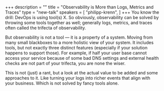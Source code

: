 +++
description = ""
title = "Observability is More than Logs, Metrics and Traces"
type = "new-talk"
speakers = [
        "philipp-krenn",
]
+++
You know the drill: DevOps is using tool(s) X. So obviously, observability can be solved by throwing some tools together as well; generally logs, metrics, and traces often called the trifecta of observability.

But observability is not a tool — it is a property of a system. Moving from many small blackboxes to a more holistic view of your system. It includes tools, but not exactly three distinct features (especially if your solution happens to support those). For example, if half your user base cannot access your service because of some bad DNS settings and external health checks are not part of your trifecta, you are none the wiser.

This is not (just) a rant, but a look at the actual value to be added and some approaches to it. Like turning your logs into richer events that align with your business. Which is not solved by fancy tools alone.